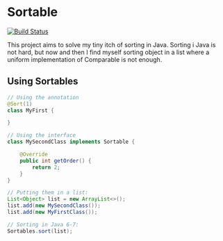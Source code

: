 # Sortable

[![Build Status](https://travis-ci.org/klakegg/sortable.svg?branch=master)](https://travis-ci.org/klakegg/sortable)

This project aims to solve my tiny itch of sorting in Java. Sorting i Java is not hard, but now and then I find myself sorting object in a list where a uniform implementation of Comparable is not enough.


## Using Sortables

```java
// Using the annotation
@Sort(1)
class MyFirst {

}

// Using the interface
class MySecondClass implements Sortable {

    @Override
    public int getOrder() {
        return 2;
    }
}

// Putting them in a list:
List<Object> list = new ArrayList<>();
list.add(new MySecondClass());
list.add(new MyFirstClass());

// Sorting in Java 6-7:
Sortables.sort(list);
```